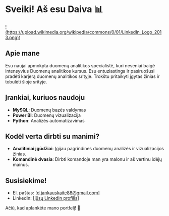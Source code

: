 # Sveiki! Aš esu Daiva 📊

[!(https://upload.wikimedia.org/wikipedia/commons/0/01/LinkedIn_Logo_2013.png)](https://www.linkedin.com/in/daiva-vai%C4%8Diulionien%C4%97-b76ab6296))

## Apie mane
Esu naujai apmokyta duomenų analitikos specialistė, kuri neseniai baigė intensyvius Duomenų analitikos kursus. 
Esu entuziastinga ir pasiruošusi pradėti karjerą duomenų analitikos srityje. 
Trokštu pritaikyti įgytas žinias ir tobulėti šioje srityje.

## Įrankiai, kuriuos naudoju
- **MySQL**: Duomenų bazės valdymas
- **Power BI**: Duomenų vizualizacija
- **Python**: Analizės automatizavimas

## Kodėl verta dirbti su manimi?
- **Analitiniai įgūdžiai**: Įgijau pagrindines duomenų analizės ir vizualizacijos žinias.
- **Komandinė dvasia**: Dirbti komandoje man yra malonu ir aš vertinu idėjų mainus.

## Susisiekime!
- El. paštas: [d.jankauskaite88@gmail.com]
- LinkedIn: [[jūsų LinkedIn profilis](https://www.linkedin.com/in/daiva-vai%C4%8Diulionien%C4%97-b76ab6296)]

Ačiū, kad aplankėte mano portfelį! 👋

